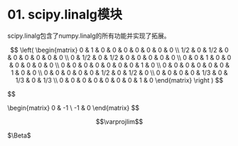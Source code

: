 # 01. scipy.linalg模块
scipy.linalg包含了numpy.linalg的所有功能并实现了拓展。

$$  
   \left(
   \begin{matrix}
   0 & 1 & 0 & 0 & 0 & 0 & 0 & 0 & 0 \\
   1/2 & 0 & 1/2 & 0 & 0 & 0 & 0 & 0 & 0 \\
   0 & 1/2 & 0 & 1/2 & 0 & 0 & 0 & 0 & 0 \\
   0 & 0 & 1 & 0 & 0 & 0 & 0 & 0 & 0 \\
   0 & 0 & 0 & 0 & 0 & 0 & 0 & 1 & 0 \\
   0 & 0 & 0 & 0 & 0 & 0 & 1 & 0 & 0 \\
   0 & 0 & 0 & 0 & 0 & 1/2 & 0 & 1/2 & 0 \\
   0 & 0 & 0 & 0 & 1/3 & 0 & 1/3 & 0 & 1/3 \\
   0 & 0 & 0 & 0 & 0 & 0 & 0 & 1 & 0 
  \end{matrix}
  \right
)
  $$



$$$$

$$

\begin{matrix}
   0 & -1 \\
   -1 & 0
\end{matrix}
$$

$$\varprojlim$$


$\Beta$